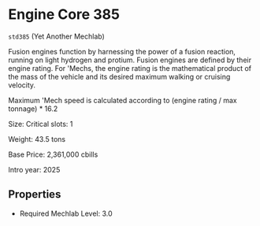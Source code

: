# Engine Core 385

`std385` (Yet Another Mechlab)

Fusion engines function by harnessing the power of a fusion reaction, running on light hydrogen and protium. Fusion engines are defined by their engine rating. For 'Mechs, the engine rating is the mathematical product of the mass of the vehicle and its desired maximum walking or cruising velocity.

Maximum 'Mech speed is calculated according to (engine rating / max tonnage) * 16.2

Size: Critical slots: 1

Weight: 43.5 tons

Base Price: 2,361,000 cbills

Intro year: 2025

## Properties
* Required Mechlab Level: 3.0 
